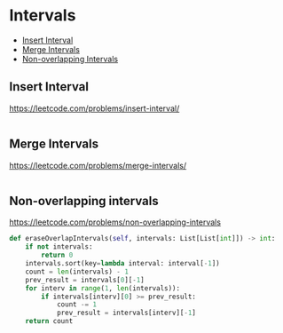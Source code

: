 # Intervals

+ [Insert Interval](#insert-interval)
+ [Merge Intervals](#merge-intervals)
+ [Non-overlapping Intervals](#non-overlapping-intervals)

## Insert Interval

https://leetcode.com/problems/insert-interval/

```python

```

## Merge Intervals

https://leetcode.com/problems/merge-intervals/

```python

```

## Non-overlapping intervals

https://leetcode.com/problems/non-overlapping-intervals

```python
def eraseOverlapIntervals(self, intervals: List[List[int]]) -> int:
    if not intervals:
        return 0
    intervals.sort(key=lambda interval: interval[-1])
    count = len(intervals) - 1
    prev_result = intervals[0][-1]
    for interv in range(1, len(intervals)):
        if intervals[interv][0] >= prev_result:
            count -= 1
            prev_result = intervals[interv][-1]
    return count

```
